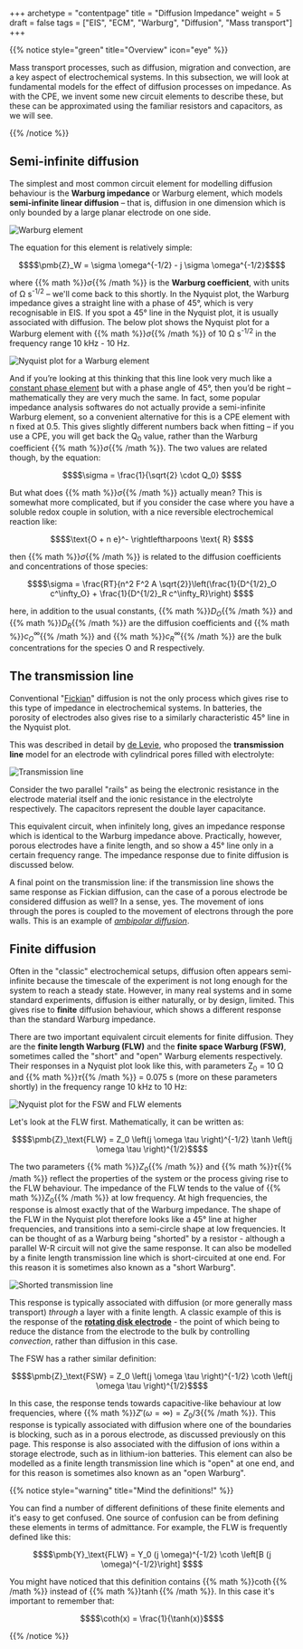 +++
archetype = "contentpage"
title = "Diffusion Impedance"
weight = 5
draft = false
tags = ["EIS", "ECM", "Warburg", "Diffusion", "Mass transport"]
+++

{{% notice style="green" title="Overview" icon="eye" %}}

Mass transport processes, such as diffusion, migration and convection, are a key aspect of electrochemical systems. In this subsection, we will look at fundamental models for the effect of diffusion processes on impedance. As with the CPE, we invent some new circuit elements to describe these, but these can be approximated using the familiar resistors and capacitors, as we will see.

{{% /notice %}}

## Semi-infinite diffusion

The simplest and most common circuit element for modelling diffusion behaviour is the **Warburg impedance** or Warburg element, which models **semi-infinite linear diffusion** – that is, diffusion in one dimension which is only bounded by a large planar electrode on one side.

![Warburg element](/images/experimental-electrochemistry/eis/ec-w.svg?height=40px)

The equation for this element is relatively simple:

```math
$$\pmb{Z}_W = \sigma \omega^{-1/2} - j \sigma \omega^{-1/2}$$
```

where {{% math %}}$\sigma${{% /math %}} is the **Warburg coefficient**, with units of Ω s<sup>-1/2</sup> – we'll come back to this shortly. In the Nyquist plot, the Warburg impedance gives a straight line with a phase of 45°, which is very recognisable in EIS. If you spot a 45° line in the Nyquist plot, it is usually associated with diffusion. The below plot shows the Nyquist plot for a Warburg element with {{% math %}}$\sigma${{% /math %}} of 10 Ω s<sup>-1/2</sup> in the frequency range 10 kHz - 10 Hz.

![Nyquist plot for a Warburg element](/images/experimental-electrochemistry/eis/nyquist-w.png?width=450px "Nyquist plot for a Warburg")

And if you’re looking at this thinking that this line look very much like a [constant phase element](/science/eis/constant-phase-element) but with a phase angle of 45°, then you’d be right – mathematically they are very much the same. In fact, some popular impedance analysis softwares do not actually provide a semi-infinite Warburg element, so a convenient alternative for this is a CPE element with n fixed at 0.5. This gives slightly different numbers back when fitting – if you use a CPE, you will get back the Q<sub>0</sub> value, rather than the Warburg coefficient {{% math %}}$\sigma${{% /math %}}. The two values are related though, by the equation:

```math
$$\sigma = \frac{1}{\sqrt{2} \cdot Q_0} $$
```

But what does {{% math %}}$\sigma${{% /math %}} actually mean? This is somewhat more complicated, but if you consider the case where you have a soluble redox couple in solution, with a nice reversible electrochemical reaction like:

```math
$$\text{O + n e}^- \rightleftharpoons \text{ R} $$
```

then {{% math %}}$\sigma${{% /math %}} is related to the diffusion coefficients and concentrations of those species:

```math
$$\sigma = \frac{RT}{n^2 F^2 A \sqrt{2}}\left(\frac{1}{D^{1/2}_O c^\infty_O} + \frac{1}{D^{1/2}_R c^\infty_R}\right) $$
```

here, in addition to the usual constants, {{% math %}}$D_O${{% /math %}} and {{% math %}}$D_R${{% /math %}} are the diffusion coefficients and {{% math %}}$c^\infty_O${{% /math %}} and {{% math %}}$c^\infty_R${{% /math %}} are the bulk concentrations for the species O and R respectively.

## The transmission line

Conventional "[Fickian](https://en.wikipedia.org/wiki/Fick%27s_laws_of_diffusion)" diffusion is not the only process which gives rise to this type of impedance in electrochemical systems. In batteries, the porosity of electrodes also gives rise to a similarly characteristic 45° line in the Nyquist plot.

This was described in detail by [de Levie](http://dx.doi.org/10.1016/0013-4686(63)80042-0), who proposed the **transmission line** model for an electrode with cylindrical pores filled with electrolyte:

![Transmission line](/images/experimental-electrochemistry/eis/ec-transline.svg?height=100px)

Consider the two parallel "rails" as being the electronic resistance in the electrode material itself and the ionic resistance in the electrolyte respectively. The capacitors represent the double layer capacitance.

This equivalent circuit, when infinitely long, gives an impedance response which is identical to the Warburg impedance above. Practically, however, porous electrodes have a finite length, and so show a 45° line only in a certain frequency range. The impedance response due to finite diffusion is discussed below.

A final point on the transmission line: if the transmission line shows the same response as Fickian diffusion, can the case of a porous electrode be considered diffusion as well? In a sense, yes. The movement of ions through the pores is coupled to the movement of electrons through the pore walls. This is an example of *[ambipolar diffusion](https://en.wikipedia.org/wiki/Ambipolar_diffusion)*.


## Finite diffusion

Often in the "classic" electrochemical setups, diffusion often appears semi-infinite because the timescale of the experiment is not long enough for the system to reach a steady state. However, in many real systems and in some standard experiments, diffusion is either naturally, or by design, limited. This gives rise to **finite** diffusion behaviour, which shows a different response than the standard Warburg impedance.

There are two important equivalent circuit elements for finite diffusion. They are the **finite length Warburg (FLW)** and the **finite space Warburg (FSW)**, sometimes called the "short" and "open" Warburg elements respectively. Their responses in a Nyquist plot look like this, with parameters Z<sub>0</sub> = 10 Ω and {{% math %}}$\tau${{% /math %}} = 0.075 s (more on these parameters shortly) in the frequency range 10 kHz to 10 Hz:

![Nyquist plot for the FSW and FLW elements](/images/experimental-electrochemistry/eis/nyquist-fw.png?width=300px "Nyquist plot for the FSW and FLW elements")

Let's look at the FLW first. Mathematically, it can be written as:

```math
$$\pmb{Z}_\text{FLW} = Z_0 \left(j \omega \tau \right)^{-1/2}  \tanh \left(j \omega \tau \right)^{1/2}$$
```

The two parameters {{% math %}}$Z_0${{% /math %}} and {{% math %}}$\tau${{% /math %}} reflect the properties of the system or the process giving rise to the FLW behaviour. The impedance of the FLW tends to the value of {{% math %}}$Z_0${{% /math %}} at low frequency. At high frequencies, the response is almost exactly that of the Warburg impedance. The shape of the FLW in the Nyquist plot therefore looks like a 45° line at higher frequencies, and transitions into a semi-circle shape at low frequencies. It can be thought of as a Warburg being "shorted" by a resistor - although a parallel W-R circuit will not give the same response. It can also be modelled by a finite length transmission line which is short-circuited at one end. For this reason it is sometimes also known as a "short Warburg".

![Shorted transmission line](/images/experimental-electrochemistry/eis/ec-shorttransline.svg?height=100px)

This response is typically associated with diffusion (or more generally mass transport) *through* a layer with a finite length. A classic example of this is the response of the **[rotating disk electrode](https://en.wikipedia.org/wiki/Rotating_disk_electrode)** - the point of which being to reduce the distance from the electrode to the bulk by controlling *convection*, rather than diffusion in this case.

The FSW has a rather similar definition:

```math
$$\pmb{Z}_\text{FSW} = Z_0 \left(j \omega \tau \right)^{-1/2} \coth \left(j \omega \tau \right)^{1/2}$$
```

In this case, the response tends towards capacitive-like behaviour at low frequencies, where {{% math %}}$Z'(\omega = \infty) = Z_0/3${{% /math %}}. This response is typically associated with diffusion where one of the boundaries is blocking, such as in a porous electrode, as discussed previously on this page. This response is also associated with the diffusion of ions within a storage electrode, such as in lithium-ion batteries. This element can also be modelled as a finite length transmission line which is "open" at one end, and for this reason is sometimes also known as an "open Warburg".

{{% notice style="warning" title="Mind the definitions!" %}}

You can find a number of different definitions of these finite elements and it's easy to get confused. One source of confusion can be from defining these elements in terms of admittance. For example, the FLW is frequently defined like this:

```math
$$\pmb{Y}_\text{FLW} = Y_0 (j \omega)^{-1/2} \coth \left[B (j \omega)^{-1/2}\right] $$
```

You might have noticed that this definition contains {{% math %}}$\coth${{% /math %}} instead of {{% math %}}$\tanh${{% /math %}}. In this case it's important to remember that:

```math
$$\coth(x) = \frac{1}{\tanh(x)}$$
```

{{% /notice %}}